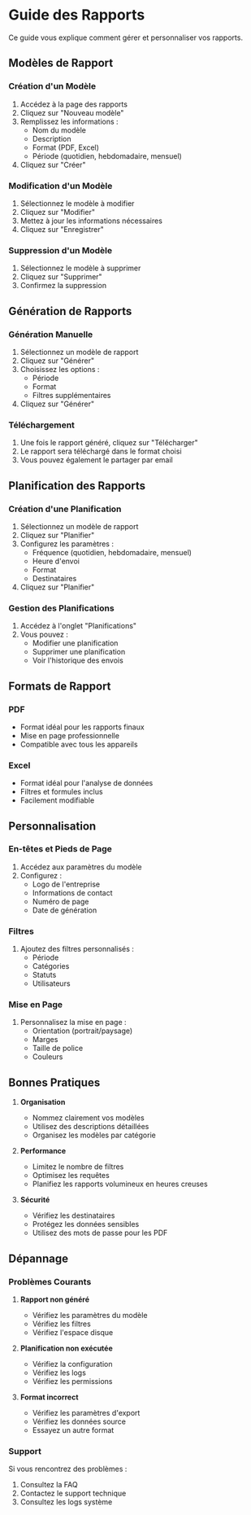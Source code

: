 # Guide des Rapports

Ce guide vous explique comment gérer et personnaliser vos rapports.

## Modèles de Rapport

### Création d'un Modèle
1. Accédez à la page des rapports
2. Cliquez sur "Nouveau modèle"
3. Remplissez les informations :
   - Nom du modèle
   - Description
   - Format (PDF, Excel)
   - Période (quotidien, hebdomadaire, mensuel)
4. Cliquez sur "Créer"

### Modification d'un Modèle
1. Sélectionnez le modèle à modifier
2. Cliquez sur "Modifier"
3. Mettez à jour les informations nécessaires
4. Cliquez sur "Enregistrer"

### Suppression d'un Modèle
1. Sélectionnez le modèle à supprimer
2. Cliquez sur "Supprimer"
3. Confirmez la suppression

## Génération de Rapports

### Génération Manuelle
1. Sélectionnez un modèle de rapport
2. Cliquez sur "Générer"
3. Choisissez les options :
   - Période
   - Format
   - Filtres supplémentaires
4. Cliquez sur "Générer"

### Téléchargement
1. Une fois le rapport généré, cliquez sur "Télécharger"
2. Le rapport sera téléchargé dans le format choisi
3. Vous pouvez également le partager par email

## Planification des Rapports

### Création d'une Planification
1. Sélectionnez un modèle de rapport
2. Cliquez sur "Planifier"
3. Configurez les paramètres :
   - Fréquence (quotidien, hebdomadaire, mensuel)
   - Heure d'envoi
   - Format
   - Destinataires
4. Cliquez sur "Planifier"

### Gestion des Planifications
1. Accédez à l'onglet "Planifications"
2. Vous pouvez :
   - Modifier une planification
   - Supprimer une planification
   - Voir l'historique des envois

## Formats de Rapport

### PDF
- Format idéal pour les rapports finaux
- Mise en page professionnelle
- Compatible avec tous les appareils

### Excel
- Format idéal pour l'analyse de données
- Filtres et formules inclus
- Facilement modifiable

## Personnalisation

### En-têtes et Pieds de Page
1. Accédez aux paramètres du modèle
2. Configurez :
   - Logo de l'entreprise
   - Informations de contact
   - Numéro de page
   - Date de génération

### Filtres
1. Ajoutez des filtres personnalisés :
   - Période
   - Catégories
   - Statuts
   - Utilisateurs

### Mise en Page
1. Personnalisez la mise en page :
   - Orientation (portrait/paysage)
   - Marges
   - Taille de police
   - Couleurs

## Bonnes Pratiques

1. **Organisation**
   - Nommez clairement vos modèles
   - Utilisez des descriptions détaillées
   - Organisez les modèles par catégorie

2. **Performance**
   - Limitez le nombre de filtres
   - Optimisez les requêtes
   - Planifiez les rapports volumineux en heures creuses

3. **Sécurité**
   - Vérifiez les destinataires
   - Protégez les données sensibles
   - Utilisez des mots de passe pour les PDF

## Dépannage

### Problèmes Courants

1. **Rapport non généré**
   - Vérifiez les paramètres du modèle
   - Vérifiez les filtres
   - Vérifiez l'espace disque

2. **Planification non exécutée**
   - Vérifiez la configuration
   - Vérifiez les logs
   - Vérifiez les permissions

3. **Format incorrect**
   - Vérifiez les paramètres d'export
   - Vérifiez les données source
   - Essayez un autre format

### Support

Si vous rencontrez des problèmes :
1. Consultez la FAQ
2. Contactez le support technique
3. Consultez les logs système 
